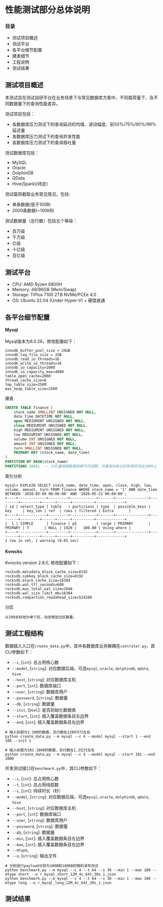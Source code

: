 # 性能测试部分总体说明

### 目录

- 测试项目概述
- 测试平台
- 各平台细节配置
- 建表细节
- 工程说明
- 测试结果


## 测试项目概述

本测试旨在测试自研平台在业务场景下与常见数据库方案中，不同载荷量下、及不同数据量下的查询性能差异。

测试项目包括：
- 各数据库压力测试下的查询延迟的均值、波动幅度、前50%/75%/90%/99%延迟量
- 各数据库压力测试下的查询并发性能
- 各数据库压力测试下的查询吞吐量

测试数据库包括：
- MySQL
- Oracle
- DolphinDB
- QData 
- Hive(Spark)(待定)

测试载荷截取业务常见情况，包括:
- 单条数据(低于100B)
- 2000条数据(~100KB)

测试数据量（总行数）包括五个等级：
- 百万级
- 千万级
- 亿级
- 十亿级
- 百亿级

## 测试平台

- CPU: AMD Ryzen 6800H
- Memory: 48/96GB (Mem/Swap)
- Storage: TiPlus 7100 2TB NVMe/PCEe 4.0
- OS: Ubuntu 22.04 (Under Hyper-V) + 硬盘直通

## 各平台细节配置

#### Mysql

Mysql版本为8.0.26，修改配置如下：
```
innodb_buffer_pool_size = 24GB
innodb_log_file_size = 2GB
innodb_read_io_threads=16
innodb_write_io_threads=16
innodb_io_capacity=2000
innodb_io_capacity_max=4000
table_open_cache=2000
thread_cache_size=8
tmp_table_size=256M
max_heap_table_size=256M
```

建表
```sql
CREATE TABLE finance (
    stock_name SMALLINT UNSIGNED NOT NULL,
    date_time DATETIME NOT NULL,
    open MEDIUMINT UNSIGNED NOT NULL,
    close MEDIUMINT UNSIGNED NOT NULL,
    high MEDIUMINT UNSIGNED NOT NULL,
    low MEDIUMINT UNSIGNED NOT NULL,
    volume INT UNSIGNED NOT NULL,
    amount INT UNSIGNED NOT NULL,
    turn SMALLINT UNSIGNED NOT NULL, 
    PRIMARY KEY (stock_name, date_time)
)
PARTITION BY HASH(stock_name)
PARTITIONS 2048;  -- 分区量根据数据规模不同调整，尽量保持各分区物理空间在100M上下
```

索引分析
```
mysql> EXPLAIN SELECT stock_name, date_time, open, close, high, low, volume, amount, turn FROM finance WHERE stock_name = '1' AND date_time BETWEEN '2020-05-09 00:00:00' AND '2020-05-21 00:00:00';
+----+-------------+---------+------------+-------+---------------+---------+---------+------+------+----------+-------------+
| id | select_type | table   | partitions | type  | possible_keys | key     | key_len | ref  | rows | filtered | Extra       |
+----+-------------+---------+------------+-------+---------------+---------+---------+------+------+----------+-------------+
|  1 | SIMPLE      | finance | p5         | range | PRIMARY       | PRIMARY | 7       | NULL | 1920 |   100.00 | Using where |
+----+-------------+---------+------------+-------+---------------+---------+---------+------+------+----------+-------------+
1 row in set, 1 warning (0.02 sec)
```

#### Kvrocks

Kvrocks version 2.8.0, 修改配置如下：
```
rocksdb.metadata_block_cache_size=8192
rocksdb.subkey_block_cache_size=8192
rocksdb.block_cache_size=16384
rocksdb.wal_ttl_seconds=600
rocksdb.max_total_wal_size=2048
rocksdb.wal_size_limit_mb=16384
rocksdb.compaction_readahead_size=524288
```

分区
```
以100支标地为单个区，动态增加分区数量。
```


## 测试工程结构

数据插入入口在`create_data.py`中，其中各数据库业务解耦在`controler.py`，其CLI参数如下：

- `--c`, \[`int`\]: 总占用核心数
- `--model`, \[`string`\]: 对应数据后端，可选`mysql`, `oracle`, `dolphindb`, `qdata`, `hive`
- `--host`, \[`string`\]: 对应数据库主机
- `--port`, \[`int`\]: 数据库端口
- `--user`, \[`string`\]: 数据库用户
- `--password`, \[`string`\]: 数据量
- `--db`, \[`string`\]: 数据量
- `--init`, \[`bool`\]: 是否初始化数据表
- `--start`, \[`int`\]: 插入覆盖数据条目左边界
- `--end`, \[`int`\]: 插入覆盖数据条目左边界

```shell
# 插入标题为1-100的数据，总行数在1200万行左右
python create_data.py --m mysql --c 4 --model mysql --start 1 --end 100 --init 1

# 插入标题为101-1000的数据，总行数在1.2亿行左右
python create_data.py --m mysql --c 4 --model mysql --start 101 --end 1000
```

并发测试接口在`benchmark.py`中，其CLI参数如下：

- `--c`, \[`int`\]: 总占用核心数
- `--t`, \[`int`\]: 总占用线程数
- `--s`, \[`int`\]: 持续时长（秒）
- `--model`, \[`string`\]: 对应数据后端，可选`mysql`, `oracle`, `dolphindb`, `qdata`, `hive`
- `--host`, \[`string`\]: 对应数据库主机
- `--port`, \[`int`\]: 数据库端口
- `--user`, \[`string`\]: 数据库用户
- `--password`, \[`string`\]: 数据量
- `--db`, \[`string`\]: 数据量
- `--min`, \[`int`\]: 插入覆盖数据条目左边界
- `--max`, \[`int`\]: 插入覆盖数据条目左边界
- `--mtype`,
- `--o`, \[`string`\]: 输出文件

```shell
# 分别进行payload分别为100B和100KB的随机读写测试
python benchmark.py --m mysql --c 4 --t 64 --s 30 --min 1 --max 100 --mtype short --o r_mysql_short_12M_4c_64t_30s_1.json
python benchmark.py --m mysql --c 4 --t 64 --s 30 --min 1 --max 100 --mtype long --o r_mysql_long_12M_4c_64t_30s_1.json
```


## 测试结果
